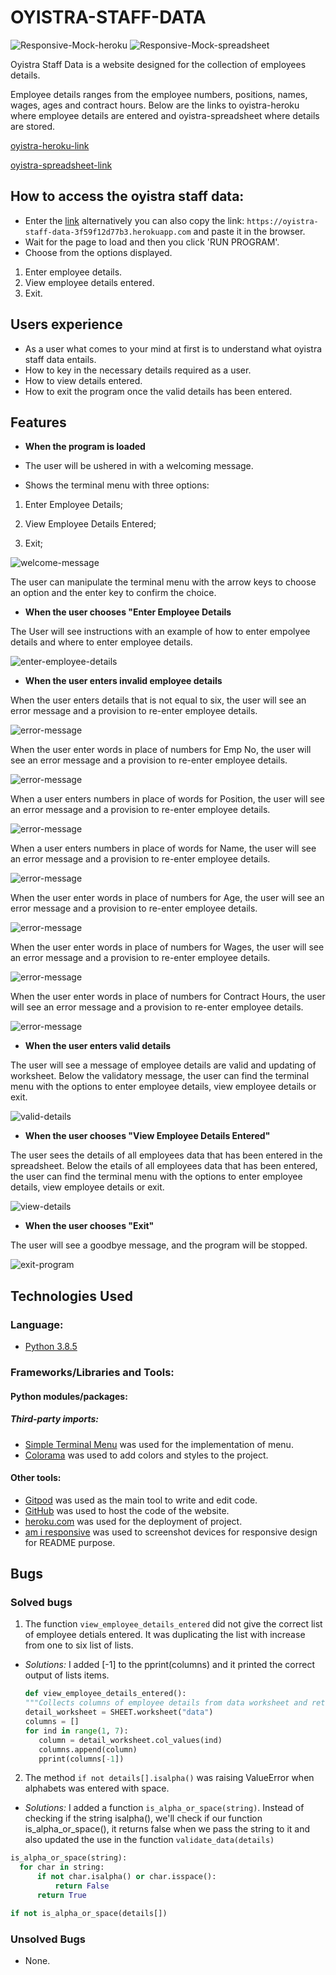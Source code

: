 # OYISTRA-STAFF-DATA

![Responsive-Mock-heroku](documentation/responsive-mock-heroku.png)
![Responsive-Mock-spreadsheet](documentation/responsive-mock-spreadsheet.png)

  Oyistra Staff Data is a website designed for the collection of employees details.

  Employee details ranges from the employee numbers, positions, names, wages, ages and contract hours.
  Below are the links to oyistra-heroku where employee details are entered and oyistra-spreadsheet where details are stored.

[oyistra-heroku-link](https://oyistra-staff-data-3f59f12d77b3.herokuapp.com)

[oyistra-spreadsheet-link](https://docs.google.com/spreadsheets/d/1kHBdajrLnGRutdMd_iQ3cj9XT7uqmDMTrZvOMFGT_Bw/edit?gid=0#gid=0)

## How to access the oyistra staff data:

- Enter the [link](https://oyistra-staff-data-3f59f12d77b3.herokuapp.com/) alternatively you can also copy the link: `https://oyistra-staff-data-3f59f12d77b3.herokuapp.com` and paste it in the browser.
- Wait for the page to load and then you click 'RUN PROGRAM'.
- Choose from the options displayed.
1.  Enter employee details.
2.  View employee details entered.
3.  Exit.

## Users experience
- As a user what comes to your mind at first is to understand what oyistra staff data entails.
- How to key in the necessary details required as a user.
- How to view details entered.
- How to exit the program once the valid details has been entered.

## Features

- **When the program is loaded**

- The user will be ushered in with a welcoming message.
- Shows the terminal menu with three options:

1. Enter Employee Details;

2. View Employee Details Entered;

3. Exit;

![welcome-message](documentation/welcome-message.png)

The user can manipulate the terminal menu with the arrow keys to choose an option and the enter key to confirm the choice.

- **When the user chooses "Enter Employee Details**

The User will see instructions with an example of how to enter empolyee details and where to enter employee details.

![enter-employee-details](documentation/enter-employee-details.png)

- **When the user enters invalid employee details**

When the user enters details that is not equal to six, the user will see an error message and a provision to re-enter employee details.

![error-message](documentation/error-message-1.png)

When the user enter words in place of numbers for Emp No, the user will see an error message and a provision to re-enter employee details.

![error-message](documentation/error-message-2.png)

When a user enters numbers in place of words for Position, the user will see an error message and a provision to re-enter employee details.

![error-message](documentation/error-message-3.png)

When a user enters numbers in place of words for Name, the user will see an error message and a provision to re-enter employee details.

![error-message](documentation/error-message-4.png)

When the user enter words in place of numbers for Age, the user will see an error message and a provision to re-enter employee details.

![error-message](documentation/error-message-5.png)

When the user enter words in place of numbers for Wages, the user will see an error message and a provision to re-enter employee details.

![error-message](documentation/error-message-6.png)

When the user enter words in place of numbers for Contract Hours, the user will see an error message and a provision to re-enter employee details.

![error-message](documentation/error-message-7.png)

- **When the user enters valid details**

The user will see a message of employee details are valid and updating of worksheet.
Below the validatory message, the user can find the terminal menu with the options to enter employee details, view employee details or exit.

![valid-details](documentation/valid-message.png)

- **When the user chooses "View Employee Details Entered"**

The user sees the details of all employees data that has been entered in the spreadsheet.
Below the etails of all employees data that has been entered, the user can find the terminal menu with the options to enter employee details, view employee details or exit.

![view-details](documentation/view-employee-details-.png)

- **When the user chooses "Exit"**

The user will see a goodbye message, and the program will be stopped.

![exit-program](documentation/exit-program.png)

## Technologies Used

### Language:

- [Python 3.8.5](https://www.python.org/downloads/release/python-385/)

### Frameworks/Libraries and Tools:
#### Python modules/packages:

##### Third-party imports:

- [Simple Terminal Menu](https://pypi.org/project/simple-term-menu/) was used for the implementation of menu.
- [Colorama](https://pypi.org/project/colorama/) was used to add colors and styles to the project.

#### Other tools:

- [Gitpod](https://gitpod.io/workspaces/) was used as the main tool to write and edit code.
- [GitHub](https://github.com/) was used to host the code of the website.
- [heroku.com](https://www.heroku.com/) was used for the deployment of project.
- [am i responsive](https://ui.dev/amiresponsive) was used to screenshot devices for responsive design for README purpose.

## Bugs

### Solved bugs
1. The function ```view_employee_details_entered``` did not give the correct list of employee detials entered. It was duplicating the list with increase from one to six list of lists.

 - *Solutions:* I added [-1] to the pprint(columns) and it printed the correct output of lists items.

     ```python
     def view_employee_details_entered():
    """Collects columns of employee details from data worksheet and returning the datas as a list of lists."""
    detail_worksheet = SHEET.worksheet("data")
    columns = []
    for ind in range(1, 7):
        column = detail_worksheet.col_values(ind)
        columns.append(column)
        pprint(columns[-1])
    ```

2. The method ```if not details[].isalpha()``` was raising ValueError when alphabets was entered with space.

  - *Solutions:* I added a function ```is_alpha_or_space(string)```. Instead of checking if the string isalpha(), we'll check if our function is_alpha_or_space(), it returns false when we pass the string to it and also updated the use in the function ```validate_data(details)```

  ```python
  is_alpha_or_space(string):
    for char in string:
        if not char.isalpha() or char.isspace():
            return False
        return True
  ```
  ```python
  if not is_alpha_or_space(details[])
  ```

### Unsolved Bugs

  - None.